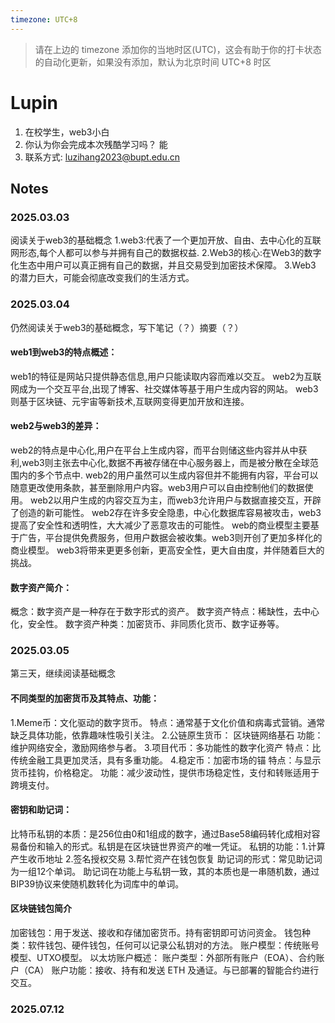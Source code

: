 ```yaml
---
timezone: UTC+8
---
```


> 请在上边的 timezone 添加你的当地时区(UTC)，这会有助于你的打卡状态的自动化更新，如果没有添加，默认为北京时间 UTC+8 时区


# Lupin

1. 在校学生，web3小白
2. 你认为你会完成本次残酷学习吗？ 能
3. 联系方式: luzihang2023@bupt.edu.cn

## Notes

<!-- Content_START -->

### 2025.03.03
阅读关于web3的基础概念
1.web3:代表了一个更加开放、自由、去中心化的互联网形态,每个人都可以参与并拥有自己的数据权益.
2.Web3的核心:在Web3的数字化生态中用户可以真正拥有自己的数据，并且交易受到加密技术保障。
3.Web3 的潜力巨大，可能会彻底改变我们的生活方式。

### 2025.03.04
仍然阅读关于web3的基础概念，写下笔记（？）摘要（？）
#### web1到web3的特点概述：
web1的特征是网站只提供静态信息,用户只能读取内容而难以交互。
web2为互联网成为一个交互平台,出现了博客、社交媒体等基于用户生成内容的网站。
web3则基于区块链、元宇宙等新技术,互联网变得更加开放和连接。

#### web2与web3的差异：
web2的特点是中心化,用户在平台上生成内容，而平台则储这些内容并从中获利,web3则主张去中心化,数据不再被存储在中心服务器上，而是被分散在全球范围内的多个节点中.
web2的用户虽然可以生成内容但并不能拥有内容，平台可以随意更改使用条款，甚至删除用户内容。web3用户可以自由控制他们的数据使用。
web2以用户生成的内容交互为主，而web3允许用户与数据直接交互，开辟了创造的新可能性。
web2存在许多安全隐患，中心化数据库容易被攻击，web3提高了安全性和透明性，大大减少了恶意攻击的可能性。
web的商业模型主要基于广告，平台提供免费服务，但用户数据会被收集。web3则开创了更加多样化的商业模型。
web3将带来更更多创新，更高安全性，更大自由度，并伴随着巨大的挑战。

#### 数字资产简介：
概念：数字资产是一种存在于数字形式的资产。
数字资产特点：稀缺性，去中心化，安全性。
数字资产种类：加密货币、非同质化货币、数字证券等。

### 2025.03.05
第三天，继续阅读基础概念
#### 不同类型的加密货币及其特点、功能：
1.Meme币：文化驱动的数字货币。
  特点：通常基于文化价值和病毒式营销。通常缺乏具体功能，依靠趣味性吸引关注。
2.公链原生货币： 区块链网络基石
  功能：维护网络安全，激励网络参与者。
3.项目代币：多功能性的数字化资产
  特点：比传统金融工具更加灵活，具有多重功能。
4.稳定币：加密市场的锚
  特点：与显示货币挂钩，价格稳定。
  功能：减少波动性，提供市场稳定性，支付和转账适用于跨境支付。

#### 密钥和助记词：
比特币私钥的本质：是256位由0和1组成的数字，通过Base58编码转化成相对容易备份和输入的形式。私钥是在区块链世界资产的唯一凭证。
私钥的功能：1.计算产生收币地址 2.签名授权交易 3.帮忙资产在钱包恢复
助记词的形式：常见助记词为一组12个单词。
助记词在功能上与私钥一致，其的本质也是一串随机数，通过BIP39协议来使随机数转化为词库中的单词。

#### 区块链钱包简介
加密钱包：用于发送、接收和存储加密货币。持有密钥即可访问资金。
钱包种类：软件钱包、硬件钱包，任何可以记录公私钥对的方法。
账户模型：传统账号模型、UTXO模型。
以太坊账户概述：
账户类型：外部所有账户（EOA）、合约账户（CA）
账户功能：接收、持有和发送 ETH 及通证。与已部署的智能合约进行交互。
### 2025.07.12

<!-- Content_END -->
